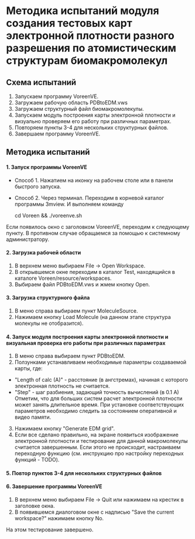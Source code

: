 Методика испытаний модуля создания тестовых карт электронной плотности разного разрешения по атомистическим структурам биомакромолекул
================================================================

Схема испытаний
---------------
1. Запускаем программу VoreenVE.
2. Загружаем рабочую область PDBtoEDM.vws
3. Загружаем структурный файл биомакромолекулы.
4. Запускаем модуль построения карты электронной плотности и визуально проверяем его работу при различных параметрах.
5. Повторяем пункты 3-4 для нескольких структурных файлов.
6. Завершаем программу VoreenVE.

Методика испытаний
------------------

#### 1. Запуск программы VoreenVE

* Способ 1. Нажатием на иконку на рабочем столе или в панели быстрого запуска.
* Способ 2. Через терминал. Переходим в корневой каталог программы 3mview. И выполняем команду

    cd Voreen && ./voreenve.sh

Если появилось окно с заголовком VoreenVE, переходим к следующему пункту. В противном случае обращаемся за помощью к системному администратору.

#### 2. Загрузка рабочей области

1. В верхнем меню выбираем File -> Open Workspace.
2. В открывшемся окне переходим в каталог Test, находящийся в каталоге Voreen/resource/workspaces.
3. Выбираем файл PDBtoEDM.vws и жмем кнопку Open.

#### 3. Загрузка структурного файла

1. В меню справа выбираем пункт MoleculeSource.
2. Нажимаем кнопку Load Molecule (на данном этапе структура молекулы не отобразится). 

#### 4. Запуск модуля построения карты электронной плотности и визуальная проверка его работы при различных параметрах

1. В меню справа выбираем пункт PDBtoEDM.
2. Ползунками устанавливаем необходимые параметры создаваемой карты, где:
* "Length of calc (A)" - расстояние (в ангстремах), начиная с которого электронная плотность не считается.
* "Step" - шаг разбиения, задающий точность вычислений (в 0.1 А)
Отметим, что для больших систем расчет электронной плотности может занять длительное время. При установке соответствующих параметров необходимо следить за состоянием оперативной и видео памяти.
3. Нажимаем кнопку "Generate EDM grid".
4. Если все сделано правильно, на экране появиться изображение электронной плотности и тестирование для данной макромолекулы считается завершенным. Если этого не происходит, настраиваем переходную функцию (см. инструкцию про настройку переходных функций - TODO).

#### 5. Повтор пунктов 3-4 для нескольких структурных файлов

#### 6. Завершение программы VoreenVE
1. В верхнем меню выбираем File -> Quit или нажимаем на крестик в заголовке окна.
2. В появившемся диалоговом окне с надписью "Save the current workspace?" нажимаем кнопку No.
 
На этом тестирование завершено.
